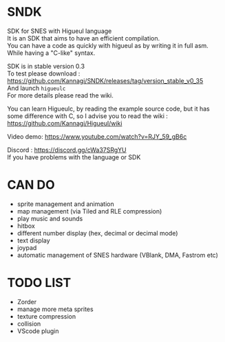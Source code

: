 # SNDK
SDK for SNES with Higueul language  
It is an SDK that aims to have an efficient compilation.  
You can have a code as quickly with higueul as by writing it in full asm.  
While having a "C-like" syntax.  

SDK is in stable version 0.3   
To test please download : https://github.com/Kannagi/SNDK/releases/tag/version_stable_v0_35  
And launch `higueulc`   
For more details please read the wiki.  

You can learn Higueulc, by reading the example source code, but it has some difference with C, so I advise you to read the wiki :  
https://github.com/Kannagi/Higueul/wiki

Video demo:
https://www.youtube.com/watch?v=RJY_59_gB6c

Discord : https://discord.gg/cWa37SRgYU  
If you have problems with the language or SDK

# CAN DO
- sprite management and animation
- map management (via Tiled and RLE compression)
- play music and sounds
- hitbox
- different number display (hex, decimal or decimal mode)
- text display
- joypad
- automatic management of SNES hardware (VBlank, DMA, Fastrom etc)

# TODO LIST
- Zorder
- manage more meta sprites
- texture compression
- collision
- VScode plugin



